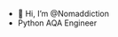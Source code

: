- 👋 Hi, I’m @Nomaddiction
- Python AQA Engineer 

<!---
Nomaddiction/Nomaddiction is a ✨ special ✨ repository because its `README.md` (this file) appears on your GitHub profile.
You can click the Preview link to take a look at your changes.
--->
